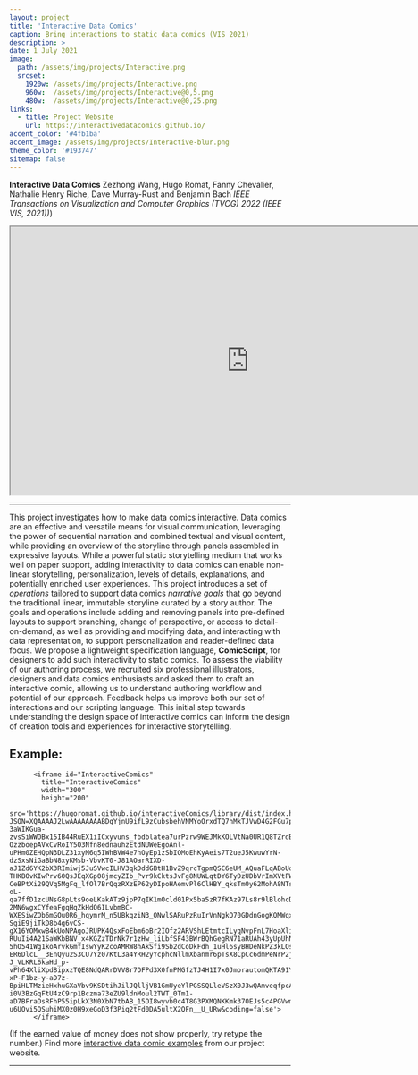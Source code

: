 ```yaml
---
layout: project
title: 'Interactive Data Comics'
caption: Bring interactions to static data comics (VIS 2021)
description: > 
date: 1 July 2021
image: 
  path: /assets/img/projects/Interactive.png
  srcset: 
    1920w: /assets/img/projects/Interactive.png
    960w:  /assets/img/projects/Interactive@0,5.png
    480w:  /assets/img/projects/Interactive@0,25.png
links:
  - title: Project Website 
    url: https://interactivedatacomics.github.io/
accent_color: '#4fb1ba'
accent_image: /assets/img/projects/Interactive-blur.png
theme_color: '#193747'
sitemap: false
---
```


**Interactive Data Comics** Zezhong Wang, Hugo Romat, Fanny Chevalier, Nathalie Henry Riche, Dave Murray-Rust and Benjamin Bach _IEEE Transactions on Visualization and Computer Graphics (TVCG) 2022 (IEEE VIS, 2021))_)

<div class="videoWrapper">
  <iframe width="854" height="480" src="https://www.youtube.com/embed/9u1tg2gHNAc" allow="accelerometer; autoplay; clipboard-write; encrypted-media; gyroscope; picture-in-picture" allowfullscreen></iframe>
  
</div>

---

This project investigates how to make data comics interactive. Data comics are an effective and versatile means for visual communication, leveraging the power of sequential narration and combined textual and visual content, while providing an overview of the storyline through panels assembled in expressive layouts. While a powerful static storytelling medium that works well on paper support, adding interactivity to data comics can enable non-linear storytelling, personalization, levels of details, explanations, and potentially enriched user experiences. This project introduces a set of _operations_ tailored to support data comics _narrative goals_ that go beyond the traditional linear, immutable storyline curated by a story author. The goals and operations include adding and removing panels into pre-defined layouts to support branching, change of perspective, or access to detail-on-demand, as well as providing and modifying data, and interacting with data representation, to support personalization and reader-defined data focus. We propose a lightweight specification language, **ComicScript**, for designers to add such interactivity to static comics. To assess the viability of our authoring process, we recruited six professional illustrators, designers and data comics enthusiasts and asked them to craft an interactive comic, allowing us to understand authoring workflow and potential of our approach. Feedback helps us improve both our set of interactions and our scripting language. 
This initial step towards understanding the design space of interactive comics can inform the design of creation tools and experiences for interactive storytelling. 

## Example:

<div class="videoWrapper">
          
      
          <iframe id="InteractiveComics"
            title="InteractiveComics"
            width="300"
            height="200"
            src='https://hugoromat.github.io/interactiveComics/library/dist/index.html?JSON=XQAAAAJ2LwAAAAAAAABDqYjnU9ifL9zCubsbehVNMYoOrxdTQ7hMkTJVwD4G2FGu7p-3aWIKGua-zvsSiWWOBx15IB44RuEX1iICxyvuns_fbdblatea7urPzrw9WEJMkKOLVtNa0UR1Q8TZrdBCCdLUy4_KeT4ilDbihlpQjQ7eXDypmz3XytNt2ZWqlhlK7YVinstLgKiTB6yNrQaZ8ROepvaewGzFcQ4VtBaCMu-OzzboepAVxCvRoIY5O3Nfn8ednauhzEtdNUWeEgoAnl-uPHm0ZEHQpN3DLZ31xyM6q5IWhBVW4e7hOyEp1zSbIOMoEhKyAeis7T2ueJ5KwuwYrN-dzSxsNiGaBbN8xyKMsb-VbvKT0-J81AOarRIXD-aJ1Zd6YK2bX3RImiwj5JuSVwcILHV3qkDddGBtH1BvZ9qrcTgpmQSC6eUM_AQuaFLqABoUqU3Ke9pNVo_1dGwkj8H2KLO-THKBOvKIwPrv60QsJEqXGp08jmcyZIb_Pvr9kCktsJvFg8NUWLqtDY6TyDzUDbVrImXVtFWZK6N7Rrqm_aMiWu7Db5H2_wZb00I8-CeBPtXi29QVq5MgFq_lfOl7BrQqzRXzEP62yDIpoHAemvPl6ClHBY_qksTm0y62MohA8NTs65HIHv7eHnBLU_Wp0Hn9cH1ANqdzPnMLUxBtZo7UiTYK80SpUVz7VZ81PMKT94JPYl8PZ0l4B5ndc3dh_abaeoKHMfng9WXzR7Hpy8ap8UkZaaM520bzYFTvgq1JwoZHpnlDVwLF-oL-qa7ffD1zcUNsG8pLts9oeLKakATz9jpP7qIK1mOcld01Px5ba5zR7fKAz97Ls8r9lBlohcDPScUc9dg3vTFlT4SpQEOOD-2MN6wgxCYfeaFgqHqZkHdO6ILvbmBC-WXESiwZOb6mGOu0R6_hqymrM_n5UBkqziN3_ONwlSARuPzRuIrVnNgkO70GDdnGogKQMWqxFLCxGlfHplNlOraMvtCrpljPxhBqTWGip8VejvPBfrrTmI75fv2Ok3IZdEgjwRhyivmtp8IAZxKoFmqxOXOmD8cg0NE1v9v7MAmv90CQ1033Z_3BE8osLr7H8cxwhMr8EV2NTk1CQU8qAVncPkLm3Wj-SgiE9jiTkD8b4g6vCS-gX16YOMxwB4kUoNPAgoJRUPK4QsxFoEbm6oBr2IOfz2ARVShLEtmtcILyqNvpFnL7HoaXliX5m4v_sUYI9zP2WBJC1fhVMZWKCRuHu5ES_FSXpssRa6BdeuDEqcVI_gOPbJdnZslzwXYUo5LT4AhFxgk-RUuIi4A21SaWKbBNV_x4KGZzTDrNk7r1zHw_liLbfSF43BWrBQhGegRN71aRUAh43yUpUhNX8sX5jursxzyDpyK46gsu3_PRbefLFT3w_gSpBTgnp7Gr0wqFD13bBIjKRXzr18ZyQK6lgtjGr-5hO541Wg1koArvkGmfIswYyK2coAMRW8hAkSfi9Sb2dCoDkFdh_1uHl6syBHDeNkPZ3kLOsW3jrL3wYdj3D0AEbCDA_Vy9c8t0FEkOIUKUjYaZaDYebgruz6dA1N5uHj3JGpOLLJ2s74SrIgjCZaTAjcsRrtQrnKlwR3PMHSZu0sJwQaoVU-ER6DlcL__3EnQyu2S3CU7Yz07KtL3a4YRH2yYcphcNllmXbanmr6pTsX8CpCc6dmPeNrP2jxetwIbcb5GmpZXIJ_E4raTuieozJUPQpqHO-J_VLKRL6kaHd_p-vPh64XliXpd8ipxzTQE8NdQARrDVV8r7OFPd3X0fnPMGfzTJ4H1I7x0JmorautomQKTA91YBT3GWCQaZyxVnJR6QZuPwJUXBJgbk0Qkn2BbWLXHfWFA6zhB2U0PXlGsW0GkOWt7p8PD-xP-F1bz-y-aD7z-BpiHLTMzieHxhuGXaVbv9KSDtihJilJQlljVB1GmUyeYlPGSSQLleVSzX0J3wQAmveqfpcAGxmOpTHsEl3bGSyMi0qey6Fzs3nIvzjTnxzql6vGc6dmA5DToLBvHmaE6TH4ebn2ZTfyxp-i0V3BzGqFtU4zC9rp1Bczma73eZU9ldnMoul2TWT_0Tm1-aD7BFraOsRFhP55ipLkX3N0XbN7tbAB_15OI8wyvb0c4T8G3PXMQNKKmk37OEJs5c4PGVwm1uE9qzOfIn1WMMl6yDT1Rx2wgGl8MQ5tmYq-u6UOvi5QSuhiMX0z0H9xeGoD3f3Piq2tFd0DA5ultX2QFn__U_URw&coding=false'>
          </iframe>
         
</div> 

(If the earned value of money does not show properly, try retype the number.)
Find more [interactive data comic examples](https://interactivedatacomics.github.io/examples.html) from our project website.

---
